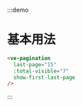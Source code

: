 :::demo

# 基本用法

```html
<ve-pagination 
  last-page="15"
  :total-visible="7"
  show-first-last-page
/>
```

:::